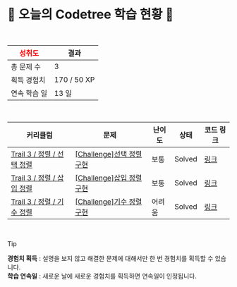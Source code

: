 # 🌲 오늘의 Codetree 학습 현황 🌲

<br />

| <span style="color:red;display:block;text-align:center;"> **성취도**</span> | 결과 |
|---|---|
| 총 문제 수 | 3 |
| 획득 경험치 | 170 / 50 XP |
| 연속 학습 일 | 13 일 |

<br />

|커리큘럼|문제|난이도|상태|코드 링크|
|---|---|---|---|---|
|[Trail 3 / 정렬 / 선택 정렬](https://https://en.codetree.ai/trail-info/novice-high/)|[[Challenge]선택 정렬 구현](https://https://en.codetree.ai/trails/complete/curated-cards/challenge-implement-selection-sort/)|보통|Solved|[링크](https://github.com/coffeepoter/Algorithm/blob/main/250107/%EC%84%A0%ED%83%9D%20%EC%A0%95%EB%A0%AC%20%EA%B5%AC%ED%98%84/implement-selection-sort.py)|
|[Trail 3 / 정렬 / 삽입 정렬](https://https://en.codetree.ai/trail-info/novice-high/)|[[Challenge]삽입 정렬 구현](https://https://en.codetree.ai/trails/complete/curated-cards/challenge-implement-insertion-sort/)|보통|Solved|[링크](https://github.com/coffeepoter/Algorithm/blob/main/250107/%EC%82%BD%EC%9E%85%20%EC%A0%95%EB%A0%AC%20%EA%B5%AC%ED%98%84/implement-insertion-sort.py)|
|[Trail 3 / 정렬 / 기수 정렬](https://https://en.codetree.ai/trail-info/novice-high/)|[[Challenge]기수 정렬 구현](https://https://en.codetree.ai/trails/complete/curated-cards/challenge-implement-radix-sort/)|어려움|Solved|[링크](https://github.com/coffeepoter/Algorithm/blob/main/250107/%EA%B8%B0%EC%88%98%20%EC%A0%95%EB%A0%AC%20%EA%B5%AC%ED%98%84/implement-radix-sort.py)|


<br />

> [!TIP]
> **경험치 획득** : 설명을 보지 않고 해결한 문제에 대해서만 한 번 경험치를 획득할 수 있습니다.  
> **학습 연속일** : 새로운 날에 새로운 경험치를 획득하면 연속일이 인정됩니다.

